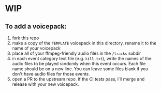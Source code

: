 # WIP

## To add a voicepack:

1. fork this repo
2. make a copy of the `TEMPLATE` voicepack in this directory, rename it to the name of your voicepack
3. place all of your ffmpeg-friendly audio files in the `/tracks` subdir
4. in each event category text file (e.g. `kill.txt`), write the names of the audio files to be played randomly when
   this event occurs. Each file name should be on a new line. You can leave some files blank if you don't have audio
   files for those events.
5. open a PR to the upstream repo. If the CI tests pass, I'll merge and release with your new voicepack.
